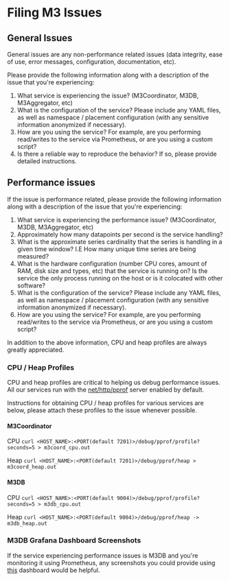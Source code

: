 # Filing M3 Issues

## General Issues

General issues are any non-performance related issues (data integrity, ease of use, error messages, configuration, documentation, etc).

Please provide the following information along with a description of the issue that you're experiencing:

1. What service is experiencing the issue? (M3Coordinator, M3DB, M3Aggregator, etc)
2. What is the configuration of the service? Please include any YAML files, as well as namespace / placement configuration (with any sensitive information anonymized if necessary).
3. How are you using the service? For example, are you performing read/writes to the service via Prometheus, or are you using a custom script?
4. Is there a reliable way to reproduce the behavior? If so, please provide detailed instructions.

## Performance issues

If the issue is performance related, please provide the following information along with a description of the issue that you're experiencing:

1. What service is experiencing the performance issue? (M3Coordinator, M3DB, M3Aggregator, etc)
2. Approximately how many datapoints per second is the service handling?
3. What is the approximate series cardinality that the series is handling in a given time window? I.E How many unique time series are being measured?
4. What is the hardware configuration (number CPU cores, amount of RAM, disk size and types, etc) that the service is running on? Is the service the only process running on the host or is it colocated with other software?
5. What is the configuration of the service? Please include any YAML files, as well as namespace / placement configuration (with any sensitive information anonymized if necessary).
6. How are you using the service? For example, are you performing read/writes to the service via Prometheus, or are you using a custom script?

In addition to the above information, CPU and heap profiles are always greatly appreciated.

### CPU / Heap Profiles

CPU and heap profiles are critical to helping us debug performance issues. All our services run with the [net/http/pprof](https://golang.org/pkg/net/http/pprof/) server enabled by default.

Instructions for obtaining CPU / heap profiles for various services are below, please attach these profiles to the issue whenever possible.

#### M3Coordinator

CPU
`curl <HOST_NAME>:<PORT(default 7201)>/debug/pprof/profile?seconds=5 > m3coord_cpu.out`

Heap
`curl <HOST_NAME>:<PORT(default 7201)>/debug/pprof/heap > m3coord_heap.out`

#### M3DB

CPU
`curl <HOST_NAME>:<PORT(default 9004)>/debug/pprof/profile?seconds=5 > m3db_cpu.out`

Heap
`curl <HOST_NAME>:<PORT(default 9004)>/debug/pprof/heap -> m3db_heap.out`

### M3DB Grafana Dashboard Screenshots

If the service experiencing performance issues is M3DB and you're monitoring it using Prometheus, any screenshots you could provide using [this](https://grafana.com/grafana/dashboards/8126-m3db-node-details/) dashboard would be helpful.